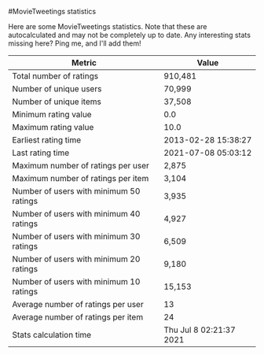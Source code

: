 #MovieTweetings statistics

Here are some MovieTweetings statistics. Note that these are autocalculated and may not be completely up to date. Any interesting stats missing here? Ping me, and I'll add them!

Metric | Value
--- | ---
Total number of ratings                 | 910,481
Number of unique users                  | 70,999
Number of unique items                  | 37,508
Minimum rating value                    | 0.0
Maximum rating value                    | 10.0
Earliest rating time                    | 2013-02-28 15:38:27
Last rating time                        | 2021-07-08 05:03:12
Maximum number of ratings per user      | 2,875
Maximum number of ratings per item      | 3,104
Number of users with minimum 50 ratings | 3,935
Number of users with minimum 40 ratings | 4,927
Number of users with minimum 30 ratings | 6,509
Number of users with minimum 20 ratings | 9,180
Number of users with minimum 10 ratings | 15,153
Average number of ratings per user      | 13
Average number of ratings per item      | 24
Stats calculation time                  | Thu Jul  8 02:21:37 2021

